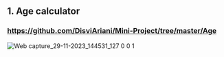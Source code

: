 ## 1. Age calculator 
### https://github.com/DisviAriani/Mini-Project/tree/master/Age
![Web capture_29-11-2023_144531_127 0 0 1](https://github.com/DisviAriani/Mini-Project/assets/115921593/15aa0be9-10ce-4b4a-a6a2-9bf41248af92)

